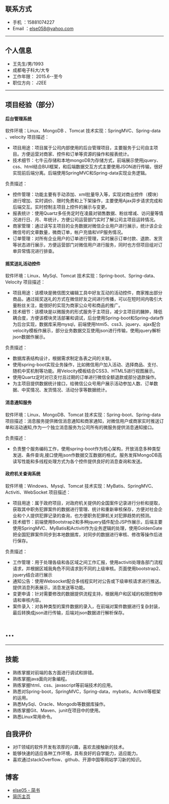 ## 联系方式

- 手机	：15881074227
- Email ：else058@yahoo.com

---

## 个人信息
- 王先生/男/1993
- 成都电子科大/大专
- 工作年限： 2015.6--至今
- 职位方向： J2EE

---

## 项目经验（部分）
#### 后台管理系统
软件环境：Linux、MongoDB 、Tomcat 
技术实现：SpringMVC、Spring-data 、velocity
项目描述：
- 项目用途：项目属于公司内部使用的后台管理项目，主要服务于公司自主项目。方便运营对商家、控件和订单等资源的操作和报表统计。
- 技术细节：七牛云存储和本地mongoDB为存储方式，前端展示使用jquery、css、html结合BUI框架，和后端数据交互方式主要使用JSON进行传输，很好实现前后端分离。后端使用SpringMVC和Spring-data实现业务逻辑。

负责描述：
- 控件管理：功能主要有手动添加、xml批量导入等，实现对商业控件（模块）进行增加、实时调价、限时免费和上下架操作，主要使用Ajax异步请求完成和后端交互。实时控制主项目上控件的展示与变更。
- 报表统计：使用Quartz多任务定时在凌晨对销售数据、粉丝增减、访问量等情况进行日、月、年统计，方便公司运营部门实时了解公司主项目运转情况。
- 商家管理：通过读写主项目的业务数据对微信企业用户进行展示，统计该企业微信号的文章数量，微商订单，帐户充值和VIP服务情况。
- 订单管理：对所有企业用户的订单进行管理，实时展示订单付款、退款、发货等状态进行展示，方便运营部门对微信用户进行服务，同时也方但项目组对订单异常情况进行排查。


#### 摇奖送礼活动控件
软件环境：Linux、MySql、Tomcat
技术实现：Spring-boot、Spring-data、Velocity
项目描述：
- 项目用途：该模块是微信图文编辑工具中好友互动的活动控件，商家推出部分商品，通过摇奖送礼的方式在微信好友之间进行传播，可以在短时间内吸引大量粉丝关注，能很好的实现为商家公众号和商品的推广。
- 技术细节：该模块是以微服务的形式服务于主项目，减少主项目的臃肿，降低耦合度，方便该模块灵活部署和调试，后台使用Spring-boot和Spring-data作为后台实现，数据库采用mysql，前端使用html5、css3、jquery、ajax配合velocity模板作展示，部分业务数据交互使用json进行传输，使用jquery解析json数据作展示。

负责描述：
- 数据库表结构设计，根据需求制定各表之间的关联。
- 使用spring-boot实现业务操作，比如微信用户加入活动、选择商品、支付、随机中奖机制等功能。用Velocity模板结合CSS3、HTML5进行视图展示。
- 使用Quartz定时对已支付且过期的订单进行微信全额退款或部分退款操作。
- 为主项目提供数据统计接口，给微信公众号用户展示活动参加人数、订单数据、中奖情况、发货情况、活动分享等数据统计。

#### 消息通知服务
软件环境：Linux、MongoDB、Tomcat
技术实现：Spring-boot、Spring-data
项目描述：消息服务提供微信消息通知和商家通知，对微信用户或商家实时推送订单和活动通知,作为一个独立消息服务为公司所有的微服务提供消息通知接口。

负责描述：
- 负责整个服务编码工作，使用spring-boot作为核心架构，开放消息多种类型发送、条件查询,接口使用json作数据交互数据的格式。服务发挥MongoDB高读写性能和多线程处理方式为各个控件提供良好的消息查询和发送。

#### 政府机关查询系统
软件环境：Windows、Mysql、Tomcat
技术实现：MyBatis、SpringMVC、Activiti、WebSocket
项目描述：
- 项目用途：属于政府项目，对政府机关提供的全国案件记录进行分析和提取，获取其中职务犯罪案件的数据进行管理、统计和重新审核保存，方便对社会企业和个人提供犯罪记录的查询，也方便职务犯罪机关对犯罪趋势的预测。
- 技术细节：前端使用Bootstrap2和多种jquery插件配合JSP作展示，后端主要使用SpringMVC、MyBatis和Activiti作为业务逻辑的处理，使用GoldenGate把全国犯罪案件同步到本地数据库，对同步的数据进行审核、修改等操作后进行保存。

负责描述：
- 工作管理：用于处理各级和各区域之间工作汇报，使用activiti处理各部门流程请求，并根据区城我角色不同请求到不同的上级审核。页面使用bootstrap2、jquery结合进行展示
- 通知公告：使用Websocket配合多线程实时对公告或下级审核请求进行推送。提供消息列表展示，消息发送等功能。
- 变更申请：针对需要修改的数据提供流程支持，根据用户和区域的权限控制申请和审核内容。
- 案件录入：对各种类型的案件数据的录入，在前端对案件数据进行复杂封装，最后转换成json进行传输，后端对json数据进行解析保存。

# ...

---

## 技能
- 熟练掌握对前端的各方面进行调试和排错。
- 熟练掌握java面向对象编程。
- 熟练掌握html、css、javascript等前端技术的应用。
- 熟悉对Spring-boot，SpringMVC，Spring-data，mybatis，Activiti等框架的运用。
- 熟悉MySql、Oracle、Mongodb等数据库操作。
- 熟练掌握Git、Maven、junit在项目中的使用。
- 熟悉Linux常用命令。

## 自我评价
- 对IT领域的软件开发有浓厚的兴趣，喜欢去接触新的技术。
- 能够快速的适应各种工作环境，具有良好的自学能力，适应能力。
- 喜欢通过stackOverflow、github、开源中国等网站学习新的知识。

## 博客
- [else05 - 简书](http://www.jianshu.com/users/ff555476bc0b/latest_articles)
- [简历主页](https://else05.github.io)
